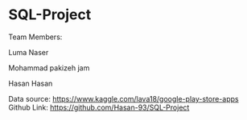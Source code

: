 # SQL-Project

Team Members:

Luma Naser

Mohammad pakizeh jam

Hasan Hasan

Data source: https://www.kaggle.com/lava18/google-play-store-apps
Github Link: https://github.com/Hasan-93/SQL-Project
